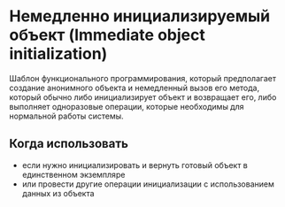 # Немедленно инициализируемый объект (Immediate object initialization)

Шаблон функционального программирования, который предполагает создание анонимного объекта и немедленный вызов его метода, который обычно либо инициализирует объект и возвращает его, либо выполняет одноразовые операции, которые необходимы для нормальной работы системы.

## Когда использовать

- если нужно инициализировать и вернуть готовый объект в единственном экземпляре
- или провести другие операции инициализации с использованием данных из объекта
